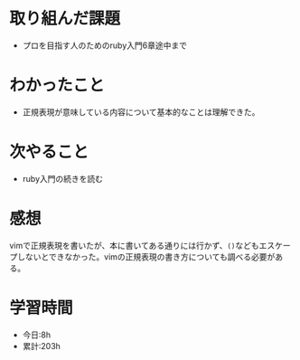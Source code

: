# 取り組んだ課題
- プロを目指す人のためのruby入門6章途中まで

# わかったこと
- 正規表現が意味している内容について基本的なことは理解できた。

# 次やること
- ruby入門の続きを読む

# 感想
vimで正規表現を書いたが、本に書いてある通りには行かず、`()`などもエスケープしないとできなかった。vimの正規表現の書き方についても調べる必要がある。

# 学習時間
- 今日:8h
- 累計:203h